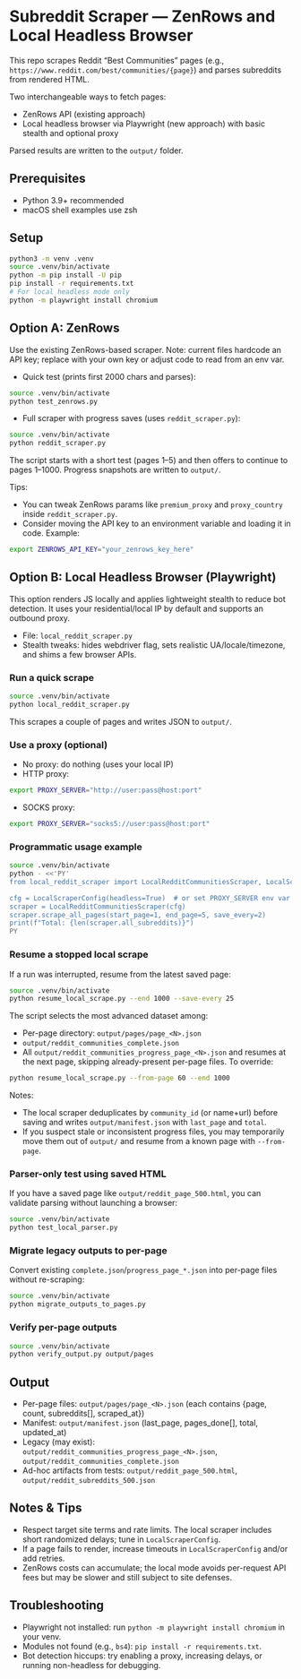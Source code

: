 # Subreddit Scraper — ZenRows and Local Headless Browser

This repo scrapes Reddit “Best Communities” pages (e.g., `https://www.reddit.com/best/communities/{page}`) and parses subreddits from rendered HTML.

Two interchangeable ways to fetch pages:
- ZenRows API (existing approach)
- Local headless browser via Playwright (new approach) with basic stealth and optional proxy

Parsed results are written to the `output/` folder.

## Prerequisites
- Python 3.9+ recommended
- macOS shell examples use zsh

## Setup
```zsh
python3 -m venv .venv
source .venv/bin/activate
python -m pip install -U pip
pip install -r requirements.txt
# For local headless mode only
python -m playwright install chromium
```

## Option A: ZenRows
Use the existing ZenRows-based scraper. Note: current files hardcode an API key; replace with your own key or adjust code to read from an env var.

- Quick test (prints first 2000 chars and parses):
```zsh
source .venv/bin/activate
python test_zenrows.py
```

- Full scraper with progress saves (uses `reddit_scraper.py`):
```zsh
source .venv/bin/activate
python reddit_scraper.py
```
The script starts with a short test (pages 1–5) and then offers to continue to pages 1–1000. Progress snapshots are written to `output/`.

Tips:
- You can tweak ZenRows params like `premium_proxy` and `proxy_country` inside `reddit_scraper.py`.
- Consider moving the API key to an environment variable and loading it in code. Example:
```zsh
export ZENROWS_API_KEY="your_zenrows_key_here"
```

## Option B: Local Headless Browser (Playwright)
This option renders JS locally and applies lightweight stealth to reduce bot detection. It uses your residential/local IP by default and supports an outbound proxy.

- File: `local_reddit_scraper.py`
- Stealth tweaks: hides webdriver flag, sets realistic UA/locale/timezone, and shims a few browser APIs.

### Run a quick scrape
```zsh
source .venv/bin/activate
python local_reddit_scraper.py
```
This scrapes a couple of pages and writes JSON to `output/`.

### Use a proxy (optional)
- No proxy: do nothing (uses your local IP)
- HTTP proxy:
```zsh
export PROXY_SERVER="http://user:pass@host:port"
```
- SOCKS proxy:
```zsh
export PROXY_SERVER="socks5://user:pass@host:port"
```

### Programmatic usage example
```zsh
source .venv/bin/activate
python - <<'PY'
from local_reddit_scraper import LocalRedditCommunitiesScraper, LocalScraperConfig

cfg = LocalScraperConfig(headless=True)  # or set PROXY_SERVER env var
scraper = LocalRedditCommunitiesScraper(cfg)
scraper.scrape_all_pages(start_page=1, end_page=5, save_every=2)
print(f"Total: {len(scraper.all_subreddits)}")
PY
```

### Resume a stopped local scrape
If a run was interrupted, resume from the latest saved page:
```zsh
source .venv/bin/activate
python resume_local_scrape.py --end 1000 --save-every 25
```
The script selects the most advanced dataset among:
- Per-page directory: `output/pages/page_<N>.json`
- `output/reddit_communities_complete.json`
- All `output/reddit_communities_progress_page_<N>.json`
and resumes at the next page, skipping already-present per-page files. To override:
```zsh
python resume_local_scrape.py --from-page 60 --end 1000
```

Notes:
- The local scraper deduplicates by `community_id` (or name+url) before saving and writes `output/manifest.json` with `last_page` and `total`.
- If you suspect stale or inconsistent progress files, you may temporarily move them out of `output/` and resume from a known page with `--from-page`.

### Parser-only test using saved HTML
If you have a saved page like `output/reddit_page_500.html`, you can validate parsing without launching a browser:
```zsh
source .venv/bin/activate
python test_local_parser.py
```

### Migrate legacy outputs to per-page
Convert existing `complete.json`/`progress_page_*.json` into per-page files without re-scraping:
```zsh
source .venv/bin/activate
python migrate_outputs_to_pages.py
```

### Verify per-page outputs
```zsh
source .venv/bin/activate
python verify_output.py output/pages
```

## Output
- Per-page files: `output/pages/page_<N>.json` (each contains {page, count, subreddits[], scraped_at})
- Manifest: `output/manifest.json` (last_page, pages_done[], total, updated_at)
- Legacy (may exist): `output/reddit_communities_progress_page_<N>.json`, `output/reddit_communities_complete.json`
- Ad-hoc artifacts from tests: `output/reddit_page_500.html`, `output/reddit_subreddits_500.json`

## Notes & Tips
- Respect target site terms and rate limits. The local scraper includes short randomized delays; tune in `LocalScraperConfig`.
- If a page fails to render, increase timeouts in `LocalScraperConfig` and/or add retries.
- ZenRows costs can accumulate; the local mode avoids per-request API fees but may be slower and still subject to site defenses.

## Troubleshooting
- Playwright not installed: run `python -m playwright install chromium` in your venv.
- Modules not found (e.g., `bs4`): `pip install -r requirements.txt`.
- Bot detection hiccups: try enabling a proxy, increasing delays, or running non-headless for debugging.
